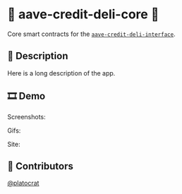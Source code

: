 # 🥪 aave-credit-deli-core 🥪

Core smart contracts for the [`aave-credit-deli-interface`](https://github.com/platocrat/aave-credit-dele-interface).

## 📄 Description

Here is a long description of the app.

## 🎞 Demo

Screenshots:

Gifs:

Site:

## 👥 Contributors

[@platocrat](https://github.com/platocrat/)
